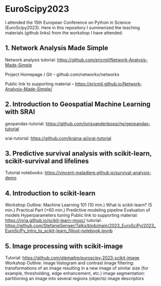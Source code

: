 # EuroScipy2023
I attended the 15th European Conference on Python in Science (EuroScipy2023). Here in this repository I summerized the teaching materials (github links) from the workshop I have attended.
## 1. Network Analysis Made Simple
Network analysis tutorial: https://github.com/ericmjl/Network-Analysis-Made-Simple

Project Homepage / Git –
github.com/networkx/networkx

Public link to supporting material –
https://ericmjl.github.io/Network-Analysis-Made-Simple/

## 2. Introduction to Geospatial Machine Learning with SRAI
geopandas-tutorial: https://github.com/jorisvandenbossche/geopandas-tutorial

srai-tutorial: https://github.com/kraina-ai/srai-tutorial 

## 3. Predictive survival analysis with scikit-learn, scikit-survival and lifelines
Tutorial notebooks: https://vincent-maladiere.github.io/survival-analysis-demo

## 4. Introduction to scikit-learn
Workshop Outline:
Machine Learning 101 (10 min.)
What is scikit-learn? (5 min.)
Practical Part (+60 min.)
Predictive modeling pipeline
Evaluation of models
Hyperparameters tuning
Public link to supporting material: https://inria.github.io/scikit-learn-mooc/
tutorial: https://github.com/StefanieSenger/Talks/blob/main/2023_EuroSciPy/2023_EuroSciPy_Intro_to_scikit-learn_fillout-notebook.ipynb

## 5. Image processing with scikit-image
Tutorial: https://github.com/glemaitre/euroscipy-2023-scikit-image
Workshop Outline:
image histogram and contrast
image filtering: transformations of an image resulting in a new image of similar size (for example, thresholding, edge enhancement, etc.)
image segmentation: partitioning an image into several regions (objects)
image descriptors





